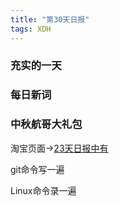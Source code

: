 ```yaml
---
title: "第30天日报"
tags: XDH  
---
```


### 充实的一天

### 每日新词

### 中秋航哥大礼包

淘宝页面->[23天日报中有](https://victorfengming.github.io/2019/09/05/day23/)  

git命令写一遍  

Linux命令录一遍